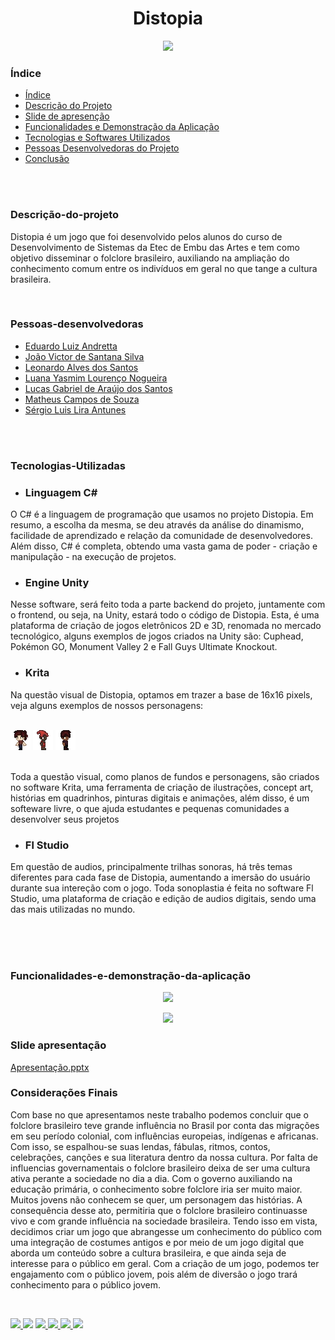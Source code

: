 </i><h1 align="center"> Distopia </h1>

<p align="center">
  <img src="http://img.shields.io/static/v1?label=STATUS&message=Finalizado&color=GREEN&style=for-the-badge"/>
</p>

### Índice

* [Índice](#índice)
* [Descrição do Projeto](#descrição-do-projeto)
* [Slide de apresenção](#slide-apresentação)
* [Funcionalidades e Demonstração da Aplicação](#funcionalidades-e-demonstração-da-aplicação)
* [Tecnologias e Softwares Utilizados](#tecnologias-utilizadas)
* [Pessoas Desenvolvedoras do Projeto](#pessoas-desenvolvedoras)
* [Conclusão](#considerações-finais)
  

<br>
<br>

### Descrição-do-projeto

Distopia é um jogo que foi desenvolvido pelos alunos do curso de Desenvolvimento de Sistemas da Etec de Embu das Artes e tem como objetivo disseminar o folclore brasileiro, auxiliando na ampliação do conhecimento comum entre os indivíduos em geral no que tange a cultura brasileira.

<br>

### Pessoas-desenvolvedoras

* <a href="https://github.com/orgs/distopia-jogo/people/EduardoAndretta"> Eduardo Luiz Andretta  </a>
* <a href="https://github.com/orgs/distopia-jogo/people/joaosantsilva"> João Victor de Santana Silva </a>
* <a href="https://github.com/orgs/distopia-jogo/people/LeonardoAlves24"> Leonardo Alves dos Santos </a>
* <a href="https://github.com/orgs/distopia-jogo/people/luanayasmim">Luana Yasmim Lourenço Nogueira </a>
* <a href="https://github.com/orgs/distopia-jogo/people/lugabrielll"> Lucas Gabriel de Araújo dos Santos </a>
* <a href="https://github.com/orgs/distopia-jogo/people/theusouza0"> Matheus Campos de Souza </a> 
* <a href="https://github.com/orgs/distopia-jogo/people/liratecinfo"> Sérgio Luis Lira Antunes </a> 

<br>
<br>

### Tecnologias-Utilizadas

* <h3>Linguagem C#</h3>

<p>O C# é a linguagem de programação que usamos no projeto Distopia. Em resumo, a escolha da mesma, se deu através da análise do dinamismo, facilidade de aprendizado e relação da comunidade de desenvolvedores. Além disso, C# é completa, obtendo uma vasta gama de poder - criação e manipulação - na execução de projetos.</p>

* <h3>Engine Unity</h3>

<p>Nesse software, será feito toda a parte backend do projeto, juntamente com o frontend, ou seja, na Unity, estará todo o código de Distopia. Esta, é uma plataforma de criação de jogos eletrônicos 2D e 3D, renomada no mercado tecnológico, alguns exemplos de jogos criados na Unity são: Cuphead, Pokémon GO, Monument Valley 2 e Fall Guys Ultimate Knockout. </p>

* <h3>Krita</h3>

<p>Na questão visual de Distopia, optamos em trazer a base de 16x16 pixels, veja alguns exemplos de nossos personagens:</p>
<br>
<a href="" ><img src='https://raw.githubusercontent.com/distopia-jogo/personagens/main/personagem1/personagem1.png'/><a/>
<a href="" ><img src="https://raw.githubusercontent.com/distopia-jogo/personagens/main/saci/pular/png/pular1.png"/><a/>
<a href="" ><img src="https://raw.githubusercontent.com/distopia-jogo/personagens/main/personagem2/andar/png/andar1.png"/><a/>
<br><br>
<p>Toda a questão visual, como planos de fundos e personagens, são criados no software Krita, uma ferramenta de criação de ilustrações, concept art, histórias em quadrinhos, pinturas digitais e animações, além disso, é um softeware livre, o que ajuda estudantes e pequenas comunidades a desenvolver seus projetos</p>
  
* <h3>Fl Studio</h3>
<p>Em questão de audios, principalmente trilhas sonoras, há três temas diferentes para cada fase de Distopia, aumentando a imersão do usuário durante sua intereção com o jogo. Toda sonoplastia é feita no software Fl Studio, uma plataforma de criação e edição de audios digitais, sendo uma das mais utilizadas no mundo.</p><br>
  
<br>
<br>
  
### Funcionalidades-e-demonstração-da-aplicação

<p align="center">
  <img src="https://user-images.githubusercontent.com/82424514/169671467-d52e6a92-3d8a-4d25-8788-15402301aa73.gif" />
</p>
<p align="center">
  <img src="https://user-images.githubusercontent.com/82424514/169671559-40a67bb8-f060-4abe-b23f-3fcbe442ff45.gif" />
</p>

### Slide apresentação
[Apresentação.pptx](https://github.com/LeonardoAlves24/Tcc-Distopia/files/12506724/Apresentacao.pptx)

  
### Considerações Finais
  
  <p> Com base no que apresentamos neste trabalho podemos concluir que o folclore brasileiro teve grande influência no Brasil por conta das migrações em seu período colonial, com influências europeias, indígenas e africanas. Com isso, se espalhou-se suas lendas, fábulas, ritmos, contos, celebrações, canções e sua literatura dentro da nossa cultura.
Por falta de influencias governamentais o folclore brasileiro deixa de ser uma cultura ativa perante a sociedade no dia a dia. Com o governo auxiliando na educação primária, o conhecimento sobre folclore iria ser muito maior. Muitos jovens não conhecem se quer, um personagem das histórias. A consequência desse ato, permitiria que o folclore brasileiro continuasse vivo e com grande influência na sociedade brasileira.
Tendo isso em vista, decidimos criar um jogo que abrangesse um conhecimento do público com uma integração de costumes antigos e por meio de um jogo digital que aborda um conteúdo sobre a cultura brasileira, e que ainda seja de interesse para o público em geral. Com a criação de um jogo, podemos ter engajamento com o público jovem, pois além de diversão o jogo trará conhecimento para o público jovem.
</p>

<br>


<p aling="center"
  
<a alt="Instagram" href="https://www.instagram.com/___distopia___/"> <img src="https://img.shields.io/badge/Instagram-E4405F?style=for-the-badge&logo=instagram&logoColor=white" link="https://www.instagram.com/___distopia___/"/> </a>
<a alt="https://github.com/distopia-jogo"><img src="https://img.shields.io/badge/GitHub-100000?style=for-the-badge&logo=github&logoColor=white"/></a>
<a alt="Gmail" href="mailto:distopia.jogo@gmail.com"> <img src="https://img.shields.io/badge/Gmail-D14836?style=for-the-badge&logo=gmail&logoColor=white"/> </a>
<a alt="C#" href="https://docs.microsoft.com/pt-br/dotnet/csharp/"> <img src="https://img.shields.io/badge/C%23-239120?style=for-the-badge&logo=c-sharp&logoColor=white"/> </a>
<a alt="MySQL" href="https://www.mysql.com/"> <img src="https://img.shields.io/badge/MySQL-00000F?style=for-the-badge&logo=mysql&logoColor=white"/> </a>
<a alt="https://www.microsoft.com/pt-br/windows/"> <img src="https://img.shields.io/badge/Windows-017AD7?style=for-the-badge&logo=windows&logoColor=white"/></a>

</p>

  

